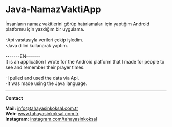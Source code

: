 # Java-NamazVaktiApp

İnsanların namaz vakitlerini görüp hatırlamaları için yaptığım Android platformu için yazdığım bir uygulama.<br>
<br>
-Api vasıtasıyla verileri çekip işledim.<br>
-Java dilini kullanarak yaptım.<br>
<br>
-------EN-------<br>
It is an application I wrote for the Android platform that I made for people to see and remember their prayer times.<br>
<br>
-I pulled and used the data via Api.<br>
-It was made using the Java language.<br>

<hr>


<b>Contact</b><br>

<b>Mail:</b> info@tahayasinkoksal.com.tr <br>
<b>Web:</b> www.tahayasinkoksal.com.tr <br>
<b>Instagram:</b> <a href="https://instagram.com/tahayasinkoksal">instagram.com/tahayasinkoksal</a>

